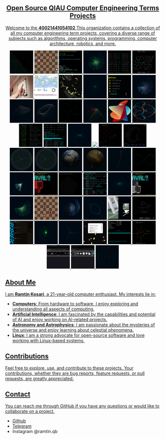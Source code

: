 <p align="center">
  <a href="https://github.com/40021441054102">
</p>

<div align="center">
    <h2>Open Source QIAU Computer Engineering Terms Projects</h2>
    <p size="2">
        Welcome to the <b>40021441054102</b> This organization contains a collection of all my computer engineering term projects, covering a diverse range of subjects such as algorithms, operating systems, programming, computer architecture, robotics, and more.
    </p>
</div>

<div align="center">
  <img src="https://github.com/40021441054102/.github/blob/main/assets/25.png" width="15%"/>
  <img src="https://github.com/40021441054102/.github/blob/main/assets/20.png" width="15%"/>
  <img src="https://github.com/40021441054102/.github/blob/main/assets/32.png" width="15%"/>
  <img src="https://github.com/40021441054102/.github/blob/main/assets/16.png" width="15%"/>
  <img src="https://github.com/40021441054102/.github/blob/main/assets/2.png" width="15%"/>
  <img src="https://github.com/40021441054102/.github/blob/main/assets/30.png" width="15%"/>
</div>
<div align="center">
  <img src="https://github.com/40021441054102/.github/blob/main/assets/36.png" width="15%"/>
  <img src="https://github.com/40021441054102/.github/blob/main/assets/3.png" width="15%"/>
  <img src="https://github.com/40021441054102/.github/blob/main/assets/5.png" width="15%"/>
  <img src="https://github.com/40021441054102/.github/blob/main/assets/18.png" width="15%"/>
  <img src="https://github.com/40021441054102/.github/blob/main/assets/33.png" width="15%"/>
  <img src="https://github.com/40021441054102/.github/blob/main/assets/14.png" width="15%"/>
</div>
<div align="center">
  <img src="https://github.com/40021441054102/Computer-Graphics/blob/main/Assets/11.png" alt="" width="15%"/>
  <img src="https://github.com/40021441054102/Computer-Graphics/blob/main/Assets/12.png" alt="" width="15%"/>
  <img src="https://github.com/40021441054102/Computer-Graphics/blob/main/Assets/7.png" alt="" width="15%"/>
  <img src="https://github.com/40021441054102/Computer-Graphics/blob/main/Assets/8.png" alt="" width="15%"/>
  <img src="https://github.com/40021441054102/Computer-Graphics/blob/main/Assets/9.png" alt="" width="15%"/>
  <img src="https://github.com/40021441054102/Computer-Graphics/blob/main/Assets/10.png" alt="" width="15%"/>
</div>
<div align="center">
  <img src="https://github.com/40021441054102/.github/blob/main/assets/4.png" width="15%"/>
  <img src="https://github.com/40021441054102/.github/blob/main/assets/6.jpg" width="15%"/>
  <img src="https://github.com/40021441054102/.github/blob/main/assets/21.png" width="15%"/>
  <img src="https://github.com/40021441054102/.github/blob/main/assets/1.png" width="15%"/>
  <img src="https://github.com/40021441054102/.github/blob/main/assets/28.png" width="15%"/>
  <img src="https://github.com/40021441054102/.github/blob/main/assets/9.png" width="15%"/>
</div>
<div align="center">
  <img src="https://github.com/40021441054102/Computer-Graphics/blob/main/Assets/1.png" alt="" width="15%"/>
  <img src="https://github.com/40021441054102/Computer-Graphics/blob/main/Assets/2.png" alt="" width="15%"/>
  <img src="https://github.com/40021441054102/Computer-Graphics/blob/main/Assets/3.png" alt="" width="15%"/>
  <img src="https://github.com/40021441054102/Computer-Graphics/blob/main/Assets/4.png" alt="" width="15%"/>
  <img src="https://github.com/40021441054102/Computer-Graphics/blob/main/Assets/5.png" alt="" width="15%"/>
  <img src="https://github.com/40021441054102/Computer-Graphics/blob/main/Assets/6.png" alt="" width="15%"/>
</div>
<div align="center">
  <img src="https://github.com/40021441054102/.github/blob/main/assets/17.png" width="15%"/>
  <img src="https://github.com/40021441054102/.github/blob/main/assets/26.png" width="15%"/>
  <img src="https://github.com/40021441054102/.github/blob/main/assets/8.png" width="15%"/>
  <img src="https://github.com/40021441054102/.github/blob/main/assets/7.jpg" width="15%"/>
  <img src="https://github.com/40021441054102/.github/blob/main/assets/22.png" width="15%"/>
  <img src="https://github.com/40021441054102/.github/blob/main/assets/27.png" width="15%"/>
</div>
<div align="center">
  <img src="https://github.com/40021441054102/.github/blob/main/assets/12.png" width="15%"/>
  <img src="https://github.com/40021441054102/.github/blob/main/assets/11.png" width="15%"/>
  <img src="https://github.com/40021441054102/.github/blob/main/assets/13.png" width="15%"/>
  <img src="https://github.com/40021441054102/.github/blob/main/assets/19.png" width="15%"/>
  <img src="https://github.com/40021441054102/.github/blob/main/assets/35.png" width="15%"/>
  <img src="https://github.com/40021441054102/.github/blob/main/assets/31.png" width="15%"/>
</div>
<div align="center">
  <img src="https://github.com/40021441054102/.github/blob/main/assets/24.png" width="15%"/>
  <img src="https://github.com/40021441054102/.github/blob/main/assets/15.png" width="15%"/>
  <img src="https://github.com/40021441054102/.github/blob/main/assets/23.png" width="15%"/>
  <img src="https://github.com/40021441054102/.github/blob/main/assets/34.png" width="15%"/>
  <img src="https://github.com/40021441054102/.github/blob/main/assets/10.jpg" width="15%"/>
  <img src="https://github.com/40021441054102/.github/blob/main/assets/29.png" width="15%"/>
</div>
<div align="center">
  <img src="https://github.com/40021441054102/Computer-Graphics/blob/main/Assets/13.png" alt="" width="15%"/>
  <img src="https://github.com/40021441054102/Computer-Graphics/blob/main/Assets/14.png" alt="" width="15%"/>
  <img src="https://github.com/40021441054102/Computer-Graphics/blob/main/Assets/15.png" alt="" width="15%"/>
</div>

<!--
## Projects

Here is a brief overview of the types of projects you can find in this repository:

- **Algorithms**: Implementation of various algorithms including sorting, searching, graph algorithms, and optimization techniques.
- **Operating Systems**: Projects related to process management, memory management, file systems, and kernel development.
- **Programming**: Code examples and projects in different programming languages including Python, C++, Java, and more.
- **Computer Architecture**: Projects related to CPU design, microarchitecture, pipelining, and hardware simulations.
- **Robotics**: Projects involving robot design, sensor integration, and autonomous navigation systems.
-->
## About Me

I am **Ramtin Kosari**, a 21-year-old computer enthusiast. My interests lie in:

- **Computers**: From hardware to software, I enjoy exploring and understanding all aspects of computing.
- **Artificial Intelligence**: I am fascinated by the capabilities and potential of AI and enjoy working on AI-related projects.
- **Astronomy and Astrophysics**: I am passionate about the mysteries of the universe and enjoy learning about celestial phenomena.
- **Linux**: I am a strong advocate for open-source software and love working with Linux-based systems.

## Contributions
Feel free to explore, use, and contribute to these projects. Your contributions, whether they are bug reports, feature requests, or pull requests, are greatly appreciated.

## Contact
You can reach me through GitHub if you have any questions or would like to collaborate on a project.
- [Github](github.com/ramtinkosari)
- [Telegram](t.me/RamtinKosari)
- Instagram @ramtin.qb
